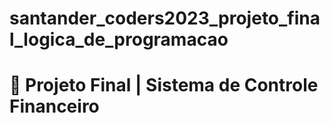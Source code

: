 # santander_coders2023_projeto_final_logica_de_programacao
# 💸 Projeto Final | Sistema de Controle Financeiro
